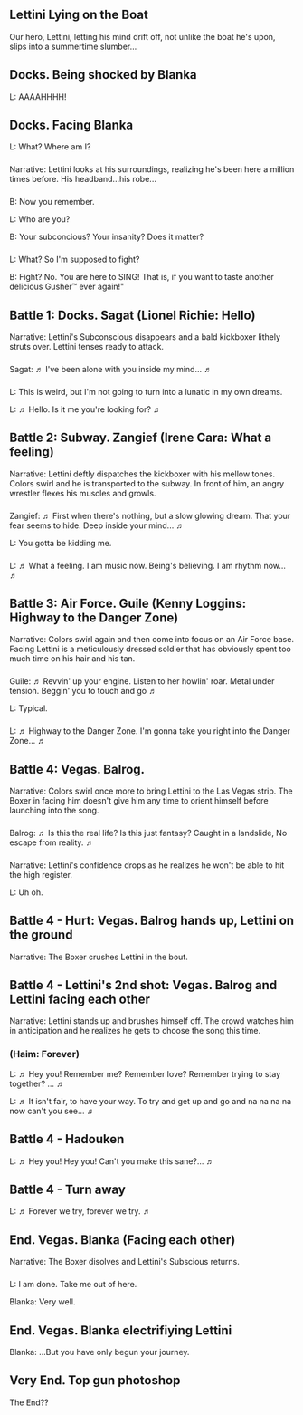 ## Lettini Lying on the Boat

Our hero, Lettini, letting his mind drift off, not unlike the boat he's upon, slips into a summertime slumber...

## Docks. Being shocked by Blanka

L: AAAAHHHH!

## Docks. Facing Blanka

L: What? Where am I?

###

Narrative: Lettini looks at his surroundings, realizing he's been here a million times before. His headband...his robe...

###

B: Now you remember.

L: Who are you?

B: Your subconcious? Your insanity? Does it matter?

###

L: What? So I'm supposed to fight?

B: Fight? No. You are here to SING! That is, if you want to taste another delicious Gusher™ ever again!"



## Battle 1: Docks. Sagat (Lionel Richie: Hello)

Narrative: Lettini's Subconscious disappears and a bald kickboxer lithely struts over. Lettini tenses ready to attack.

###

Sagat: ♬ I've been alone with you inside my mind... ♬

###

L: This is weird, but I'm not going to turn into a lunatic in my own dreams.

L: ♬ Hello. Is it me you're looking for? ♬



## Battle 2: Subway. Zangief (Irene Cara: What a feeling)

Narrative: Lettini deftly dispatches the kickboxer with his mellow tones. Colors swirl and he is transported to the subway. In front of him, an angry wrestler flexes his muscles and growls.

###

Zangief: ♬ First when there's nothing, but a slow glowing dream. That your fear seems to hide. Deep inside your mind... ♬

L: You gotta be kidding me.

###

L: ♬ What a feeling. I am music now. Being's believing. I am rhythm now... ♬



## Battle 3: Air Force. Guile (Kenny Loggins: Highway to the Danger Zone)

Narrative: Colors swirl again and then come into focus on an Air Force base. Facing Lettini is a meticulously dressed soldier that has obviously spent too much time on his hair and his tan.

###

Guile: ♬ Revvin' up your engine. Listen to her howlin' roar. Metal under tension. Beggin' you to touch and go ♬

L: Typical.

###

L: ♬ Highway to the Danger Zone. I'm gonna take you right into the Danger Zone... ♬



## Battle 4: Vegas. Balrog.

Narrative: Colors swirl once more to bring Lettini to the Las Vegas strip. The Boxer in facing him doesn't give him any time to orient himself before launching into the song.

###

Balrog: ♬ Is this the real life? Is this just fantasy? Caught in a landslide, No escape from reality. ♬

###

Narrative: Lettini's confidence drops as he realizes he won't be able to hit the high register.

L: Uh oh.


## Battle 4 - Hurt: Vegas. Balrog hands up, Lettini on the ground

Narrative: The Boxer crushes Lettini in the bout.


## Battle 4 - Lettini's 2nd shot: Vegas. Balrog and Lettini facing each other

Narrative: Lettini stands up and brushes himself off. The crowd watches him in anticipation and he realizes he gets to choose the song this time.

### (Haim: Forever)

L: ♬ Hey you! Remember me? Remember love? Remember trying to stay together? ... ♬

L: ♬ It isn't fair, to have your way. To try and get up and go and na na na na now can't you see... ♬


## Battle 4 - Hadouken

L: ♬ Hey you! Hey you! Can't you make this sane?... ♬


## Battle 4 - Turn away

L: ♬ Forever we try, forever we try. ♬


## End. Vegas. Blanka (Facing each other)

Narrative: The Boxer disolves and Lettini's Subscious returns.

###

L: I am done. Take me out of here.

Blanka: Very well.


## End. Vegas. Blanka electrifiying Lettini

Blanka: ...But you have only begun your journey.


## Very End. Top gun photoshop

The End??
